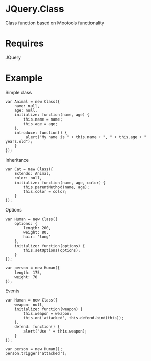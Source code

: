 # JQuery.Class
Class function based on Mootools functionality

# Requires
JQuery

# Example
Simple class

	var Animal = new Class({
		name: null,
		age: null,
		initialize: function(name, age) {
			this.name = name;
			this.age = age;
		},
		introduce: function() {
			 alert("My name is " + this.name + ", " + this.age + " years.old");
		}
	});

Inheritance

	var Cat = new Class({
		Extends: Animal,
		color: null,
		initialize: function(name, age, color) {
			this.parentMethod(name, age);
			this.color = color;
		}
	});

Options

	var Human = new Class({
		options: {
			length: 200,
			weight: 80,
			hair: 'long'
		},
		initialize: function(options) {
			this.setOptions(options);
		}
	});

	var person = new Human({
		length: 175,
		weight: 70
	});

Events

	var Human = new Class({
		weapon: null,
		initialize: function(weapon) {
			this.weapon = weapon;
			this.on('attacked', this.defend.bind(this));
		},
		defend: function() {
			alert("Use " + this.weapon);
		}
	});

	var person = new Human();
	person.trigger('attacked');

